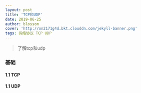 ```yaml
---
layout: post
title: 'TCP和UDP'
date: 2019-06-25
author: blossom
cover: 'http://on2171g4d.bkt.clouddn.com/jekyll-banner.png'
tags: 网络协议 TCP UDP
---
```


> 了解tcp和udp

### 基础
#### 1.1 TCP

#### 1.1 UDP
